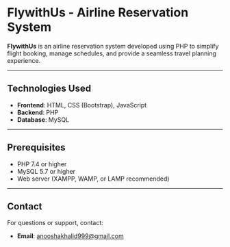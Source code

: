 
# FlywithUs - Airline Reservation System  

**FlywithUs** is an airline reservation system developed using PHP to simplify flight booking, manage schedules, and provide a seamless travel planning experience.  

---

## Technologies Used  
- **Frontend**: HTML, CSS (Bootstrap), JavaScript  
- **Backend**: PHP  
- **Database**: MySQL  

---

## Prerequisites  
- PHP 7.4 or higher  
- MySQL 5.7 or higher  
- Web server (XAMPP, WAMP, or LAMP recommended)  

---

## Contact  
For questions or support, contact:   
- **Email**: anooshakhalid999@gmail.com

